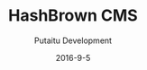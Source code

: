 ---
title: 'HashBrown CMS'
sections:
    -
        template: buttons
        text: '## Getting started'
        buttons:
            -
                text: 'Take me through it'
                href: /getting-started/
                target: _self
        links:
            -
                text: Source
                href: 'https://github.com/Putaitu/hashbrown-cms/releases/latest'
                target: _blank
            -
                text: Guides
                href: /guides/
                target: _self
            -
                text: Documentation
                href: /docs/
                target: _self
    -
        template: richTextSection
        text: "## Why HashBrown?\n\n### Remote management\n\nSeparate your concerns with a truly modern approach to content management. Your websites won't know what hit them.\n\n### Multiple projects at once\n\nWhy worry about several CMS'es, when you only need one?\n\n### Several environments for each project\n\nWe get it. You need to test your content before you go live.\n\n### Multilingual\n\nRemember the last time you used a truly elegant localisation solution in a CMS? We don't either.\n\n### Plugin support\n\nIf your needs aren't met at the core level, you can add anything you can imagine.\n\n### Content format consistency\n\nWhen you are passing complex, format-agnostic data around, document databases are the way to go. HashBrown knows what's up.\n\n### Painless backups\n\nHashBrown has your back in seconds.\n\n### Small footprint\n\nYou could probably run HashBrown on your toaster at home."
description: 'Create once. Publish anywhere.'
meta:
    id: 91f1ec2b984f291377c2dc488be2ebbefb46dd9a
    parentId: ""
    language: en
date: '2016-9-5'
author: 'Putaitu Development'
permalink: /
layout: sectionPage
---